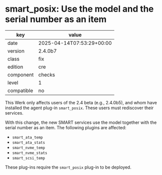 [//]: # (werk v2)
# smart_posix: Use the model and the serial number as an item

key        | value
---------- | ---
date       | 2025-04-14T07:53:29+00:00
version    | 2.4.0b7
class      | fix
edition    | cre
component  | checks
level      | 1
compatible | no

This Werk only affects users of the 2.4 beta (e.g., 2.4.0b5), and whom have installed the agent plug-in `smart_posix`.
These users must rediscover their services.

With this change, the new SMART services use the model together with the serial
number as an item. The following plugins are affected:

* `smart_ata_temp`
* `smart_ata_stats`
* `smart_nvme_temp`
* `smart_nvme_stats`
* `smart_scsi_temp`

These plug-ins require the `smart_posix` plug-in to be deployed.
